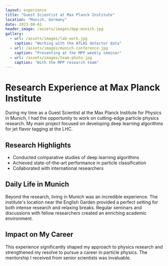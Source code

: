 ```yaml
---
layout: experience
title: "Guest Scientist at Max Planck Institute"
location: "Munich, Germany"
date: 2023-08-01
header_image: /assets/images/mpp-munich.jpg
gallery:
  - url: /assets/images/lab-work.jpg
    caption: "Working with the ATLAS detector data"
  - url: /assets/images/munich-conference.jpg
    caption: "Presenting at the MPP weekly seminar"
  - url: /assets/images/team-photo.jpg
    caption: "With the MPP research team"
---
```


# Research Experience at Max Planck Institute

During my time as a Guest Scientist at the Max Planck Institute for Physics in Munich, I had the opportunity to work on cutting-edge particle physics research. My main project focused on developing deep learning algorithms for jet flavor tagging at the LHC.

## Research Highlights

- Conducted comparative studies of deep learning algorithms
- Achieved state-of-the-art performance in particle classification
- Collaborated with international researchers

## Daily Life in Munich

Beyond the research, living in Munich was an incredible experience. The institute's location near the English Garden provided a perfect setting for both intense research and relaxing breaks. Regular seminars and discussions with fellow researchers created an enriching academic environment.

## Impact on My Career

This experience significantly shaped my approach to physics research and strengthened my resolve to pursue a career in particle physics. The mentorship I received from senior scientists was invaluable.
